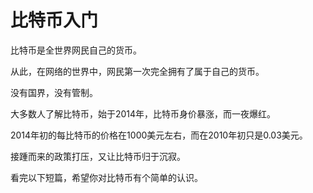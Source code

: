 # 比特币入门

比特币是全世界网民自己的货币。

从此，在网络的世界中，网民第一次完全拥有了属于自己的货币。

没有国界，没有管制。

大多数人了解比特币，始于2014年，比特币身价暴涨，而一夜爆红。

2014年初的每比特币的价格在1000美元左右，而在2010年初只是0.03美元。

接踵而来的政策打压，又让比特币归于沉寂。

看完以下短篇，希望你对比特币有个简单的认识。


